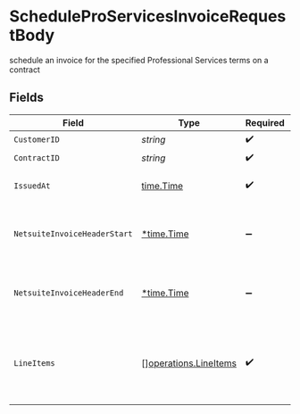 # ScheduleProServicesInvoiceRequestBody

schedule an invoice for the specified Professional Services terms on a contract


## Fields

| Field                                                          | Type                                                           | Required                                                       | Description                                                    |
| -------------------------------------------------------------- | -------------------------------------------------------------- | -------------------------------------------------------------- | -------------------------------------------------------------- |
| `CustomerID`                                                   | *string*                                                       | :heavy_check_mark:                                             | N/A                                                            |
| `ContractID`                                                   | *string*                                                       | :heavy_check_mark:                                             | N/A                                                            |
| `IssuedAt`                                                     | [time.Time](https://pkg.go.dev/time#Time)                      | :heavy_check_mark:                                             | The date the invoice is issued                                 |
| `NetsuiteInvoiceHeaderStart`                                   | [*time.Time](https://pkg.go.dev/time#Time)                     | :heavy_minus_sign:                                             | The start date of the invoice header in Netsuite               |
| `NetsuiteInvoiceHeaderEnd`                                     | [*time.Time](https://pkg.go.dev/time#Time)                     | :heavy_minus_sign:                                             | The end date of the invoice header in Netsuite                 |
| `LineItems`                                                    | [][operations.LineItems](../../models/operations/lineitems.md) | :heavy_check_mark:                                             | Each line requires an amount or both unit_price and quantity.  |